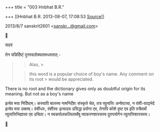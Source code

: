 +++
title = "003 Hnbhat B.R."

+++
[[Hnbhat B.R.	2013-08-07, 17:08:53 [Source](https://groups.google.com/g/samskrita/c/rjIpxHMQK2s)]]



  

  
  

2013/8/7 sanskrit2601 \<[sanskr...@gmail.com]()\>



सदयं

 तेन यन्निर्दिष्टं पुनरवलोक्यतामधस्तात् -

  

> 
> >  >
> 
> >  >
> 
> >  >
> 
> > Also, >
> 
> >  >
> 
> > this word is a popular choice of boy's name. Any comment on its root > would be appreciated.



There is no root and the dictionary gives only as doubtful origin for its meaning. But not as a boy's name

  

इत्येव मया निर्दिष्टम्। कस्यापि बालस्य नामनिर्देशः संस्कृते चेत्, तत्र व्युत्पत्तिः अन्वेष्टव्या, न वंशी-वाद्यभेदे इत्येव मया उक्तम्। वंशीधरः, वंशीरवः इत्यादयः प्रसिद्धा प्रयोगा एव, तेनापि कोशे दृष्ट एव इति तत्रैवार्थे व्युत्पत्तिजिज्ञासा एव उचिता। न स्वकपोलकल्पितार्थेषु व्याकरणशास्त्रस्य दुरुपयोगेन व्युत्पत्तिशास्त्रस्य।

  

  

  

  



